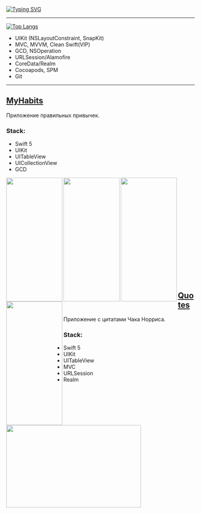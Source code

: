 <a href="https://git.io/typing-svg"><img src="https://readme-typing-svg.demolab.com?font=Fira+Code&size=25&pause=100&color=A264F7&width=435&lines=Hello%2C+I'm+Liz-Mary.+;I'm+IOS-developer" alt="Typing SVG" /></a>

---

[![Top Langs](https://github-readme-stats.vercel.app/api/top-langs/?username=MaybeRT-rt&layout=compact&theme=synthwave)](https://github.com/MaybeRT-rt/github-readme-stats)

* UIKit (NSLayoutConstraint, SnapKit)
* MVC, MVVM, Clean Swift(VIP)
* GCD, NSOperation
* URLSession/Alamofire
* CoreData/Realm
* Cocoapods, SPM
* Git
  
---

## [MyHabits](https://github.com/MaybeRT-rt/MyHabits/)

Приложение правильных привычек.

### Stack:
* Swift 5
* UIKit
* UITableView
* UICollectionView
* GCD

<img align="left" src="https://github.com/MaybeRT-rt/gif/blob/main/track.gif" width="150" height="330">
<img align="left" src="https://github.com/MaybeRT-rt/gif/blob/main/new.gif" width="150" height="330">
<img align="left" src="https://github.com/MaybeRT-rt/gif/blob/main/edit.gif" width="150" height="330"> 
<img align="left" src="https://github.com/MaybeRT-rt/gif/blob/main/remove.gif" width="150" height="330">


<br><br><br><br><br><br><br><br><br><br><br><br><br><br><br><br>

## [Quotes](https://github.com/MaybeRT-rt/Quotes/)

Приложение с цитатами Чака Норриса.

### Stack:

* Swift 5
* UIKit
* UITableView
* MVC
* URLSession
* Realm

<img align="left" src="https://github.com/MaybeRT-rt/gif/blob/main/Showreel_-Mobile-screens-_remix_.gif" width="360" height="220">

